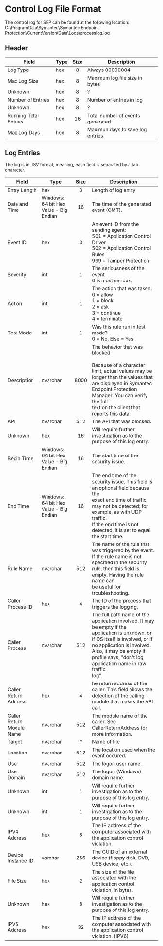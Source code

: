# Control Log File Format
The control log for SEP can be found at the following location:
C:\ProgramData\Symantec\Symantec Endpoint Protection\CurrentVersion\Data\Logs\processlog.log

## Header
| Field                 | Type   | Size | Description                      |
|---------------------- | ------ | :--: | -------------------------------- |
| Log Type              | hex    | 8    | Always 00000004                  |
| Max Log Size          | hex    | 8    | Maximum log file size in bytes   |
| Unknown               | hex    | 8    | ?                                |
| Number of Entries     | hex    | 8    | Number of entries in log         |
| Unknown               | hex    | 8    | ?                                |
| Running Total Entries | hex    | 16   | Total number of events generated |
| Max Log Days          | hex    | 8    | Maximun days to save log entries |


## Log Entries
The log is in TSV format, meaning, each field is separated by a tab character. 

| Field                     | Type                                   | Size | Description                                                                                      |
| ------------------------- | -------------------------------------- | :--: | ------------------------------------------------------------------------------------------------ |
| Entry Length              | hex                                    | 3    | Length of log entry                                                                              |
| Date and Time             | Windows: 64 bit Hex Value - Big Endian | 16   | The time of the generated event (GMT).                                                           |
| Event ID                  | hex                                    | 3    | An event ID from the sending agent:<br>501 = Application Control Driver<br>502 = Application Control Rules<br>999 = Tamper Protection |
| Severity                  | int                                    | 1    | The seriousness of the event<br>0 is most serious.                                               |
| Action                    | int                                    | 1    | The action that was taken:<br>0 = allow<br>1 = block<br>2 = ask<br>3 = continue<br>4 = terminate |
| Test Mode                 | int                                    | 1    | Was this rule run in test mode?<br>0 = No, Else = Yes                                            |
| Description               | nvarchar                               | 8000 | The behavior that was blocked.<br><br>Because of a character limit, actual values may be longer than the values that<br>are displayed in Symantec Endpoint Protection Manager. You can verify the full<br>text on the client that reports this data. |
| API                       | nvarchar                               | 512  | The API that was blocked.                                                                        |
| Unknown                   | hex                                    | 16   | Will require further investigation as to the purpose of this log entry.                          |
| Begin Time                | Windows: 64 bit Hex Value - Big Endian | 16   | The start time of the security issue.                                                            |
| End Time                  | Windows: 64 bit Hex Value - Big Endian | 16   | The end time of the security issue. This field is an optional field because the<br>exact end time of traffic may not be detected; for example, as with UDP traffic.<br>If the end time is not detected, it is set to equal the start time. |
| Rule Name                 | nvarchar                               | 512  | The name of the rule that was triggered by the event. If the rule name is not<br>specified in the security rule, then this field is empty. Having the rule name can<br>be useful for troubleshooting. |
| Caller Process ID         | hex                                    | 4    | The ID of the process that triggers the logging.                                                 |
| Caller Process            | nvarchar                               | 512  | The full path name of the application involved. It may be empty if the<br>application is unknown, or if OS itself is involved, or if no application is involved.<br>Also, it may be empty if profile says, "don't log application name in raw traffic<br>log". |
| Caller Return Address     | hex                                    | 4    | he return address of the caller. This field allows the detection of the calling module that makes the API call. |
| Caller Return Module Name | nvarchar                               | 512  | The module name of the caller. See CallerReturnAddress for more information.                     |
| Target                    | nvarchar                               | ?    | Name of file                                                                                     |
| Location                  | nvarchar                               | 512  | The location used when the event occured.                                                        |
| User                      | nvarchar                               | 512  | The logon user name.                                                                             |
| User Domain               | nvarchar                               | 512  | The logon (Windows) domain name.                                                                 |
| Unknown                   | int                                    | 1    | Will require further investigation as to the purpose of this log entry.                          |
| Unknown                   | int                                    | 1    | Will require further investigation as to the purpose of this log entry.                          |
| IPV4 Address              | hex                                    | 8    | The IP address of the computer associated with the application control violation.                |
| Device Instance ID        | varchar                                | 256  | The GUID of an external device (floppy disk, DVD, USB device, etc.).                             |
| File Size                 | hex                                    | 2    | The size of the file associated with the application control violation, in bytes.                |
| Unknown                   | hex                                    | 8    | Will require further investigation as to the purpose of this log entry.                          |
| IPV6 Address              | hex                                    | 32   | The IP address of the computer associated with the application control violation. (IPV6)         |